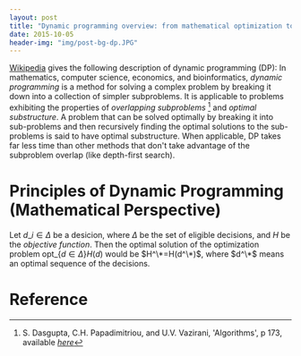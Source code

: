 ```yaml
---
layout: post
title: "Dynamic programming overview: from mathematical optimization to computer programming"
date: 2015-10-05
header-img: "img/post-bg-dp.JPG"
---
```


[Wikipedia](https://en.wikipedia.org/wiki/Dynamic_programming#cite_note-1) gives the following description of dynamic programming (DP): In mathematics, computer science, economics, and bioinformatics, *dynamic programming* is a method for solving a complex problem by breaking it down into a collection of simpler subproblems. It is applicable to problems exhibiting the properties of *overlapping subproblems* [^dasguptaalgorithms] and *optimal substructure*. A problem that can be solved optimally by breaking it into sub-problems and then recursively finding the optimal solutions to the sub-problems is said to have optimal substructure. When applicable, DP takes far less time than other methods that don't take advantage of the subproblem overlap (like depth-first search).

# Principles of Dynamic Programming (Mathematical Perspective)
Let $d\_i\in\Delta$ be a desicion, where $\Delta$ be the set of eligible decisions, and $H$ be the *objective function*. Then the optimal solution of the optimization problem opt$\_\{d\in\Delta\}{H(d)}$ would be $H^\*=H(d^\*)$, where $d^\*$ means an optimal sequence of the decisions.

# Reference
[^dasguptaalgorithms]: S. Dasgupta, C.H. Papadimitriou, and U.V. Vazirani, 'Algorithms', p 173, available [*here*](http://www.cs.berkeley.edu/~vazirani/algorithms.html)
